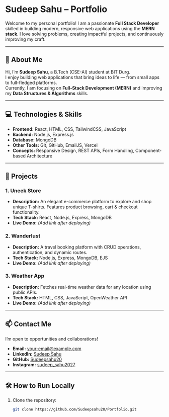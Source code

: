 # Sudeep Sahu – Portfolio

Welcome to my personal portfolio! I am a passionate **Full Stack Developer** skilled in building modern, responsive web applications using the **MERN stack**. I love solving problems, creating impactful projects, and continuously improving my craft.

---

## 🚀 About Me

Hi, I’m **Sudeep Sahu**, a B.Tech (CSE-AI) student at BIT Durg.  
I enjoy building web applications that bring ideas to life — from small apps to full-fledged platforms.  
Currently, I am focusing on **Full-Stack Development (MERN)** and improving my **Data Structures & Algorithms** skills.

---

## 💻 Technologies & Skills

- **Frontend:** React, HTML, CSS, TailwindCSS, JavaScript  
- **Backend:** Node.js, Express.js  
- **Database:** MongoDB  
- **Other Tools:** Git, GitHub, EmailJS, Vercel  
- **Concepts:** Responsive Design, REST APIs, Form Handling, Component-based Architecture

---

## 📂 Projects

### 1. Uneek Store
- **Description:** An elegant e-commerce platform to explore and shop unique T-shirts. Features product browsing, cart & checkout functionality.  
- **Tech Stack:** React, Node.js, Express, MongoDB  
- **Live Demo:** *(Add link after deploying)*

### 2. Wanderlust
- **Description:** A travel booking platform with CRUD operations, authentication, and dynamic routes.  
- **Tech Stack:** Node.js, Express, MongoDB, EJS  
- **Live Demo:** *(Add link after deploying)*

### 3. Weather App
- **Description:** Fetches real-time weather data for any location using public APIs.  
- **Tech Stack:** HTML, CSS, JavaScript, OpenWeather API  
- **Live Demo:** *(Add link after deploying)*

---

## 📫 Contact Me

I’m open to opportunities and collaborations!  
- **Email:** your-email@example.com  
- **LinkedIn:** [Sudeep Sahu](https://www.linkedin.com/in/sudeep-sahu-035a8328b/)  
- **GitHub:** [Sudeepsahu20](https://github.com/Sudeepsahu20)  
- **Instagram:** [sudeep_sahu2027](https://instagram.com/sudeep_sahu2027)

---

## 🛠 How to Run Locally

1. Clone the repository:
   ```bash
   git clone https://github.com/Sudeepsahu20/Portfolio.git
